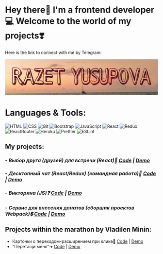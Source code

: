 # Hey there👋 I'm a frontend developer💻 Welcome to the world of my projects❣️
Here is the link to connect with me by Telegram:

[![Header](https://github.com/wonder-girl92/wonder-girl92/blob/main/assets/logo.jpg)](https://t.me/Razet13)

# Languages & Tools:
![HTML](https://img.shields.io/badge/-Html-E85E2A?style=for-the-badge&logo=html5&logoColor=F8F9F9)
![CSS](https://img.shields.io/badge/-Css-blue?style=for-the-badge&logo=css3&logoColor=F8F9F9)
![Git](https://img.shields.io/badge/-Git-grey?style=for-the-badge&logo=git&logoColor=orange)
![Bootstrap](https://img.shields.io/badge/-Bootstrap-8249C1?style=for-the-badge&logo=bootstrap&logoColor=F8F9F9)
![JavaScript](https://img.shields.io/badge/-JavaScript-grey?style=for-the-badge&logo=javascript&logoColor=yellow)
![React](https://img.shields.io/badge/-React-black?style=for-the-badge&logo=react&logoColor=1FDDF3)
![Redux](https://img.shields.io/badge/-Redux-lightgrey?style=for-the-badge&logo=redux&logoColor=purple)
![ReactRouter](https://img.shields.io/badge/-ReactRouter-grey?style=for-the-badge&logo=react-router&logoColor=red)
![Heroku](https://img.shields.io/badge/-Heroku-8249C1?style=for-the-badge&logo=heroku&logoColor=white)
![Prettier](https://img.shields.io/badge/-Prettier-grey?style=for-the-badge&logo=prettier&logoColor=orange)
![ESLint](https://img.shields.io/badge/-ESLint-lightgrey?style=for-the-badge&logo=eslint&logoColor=1F67F3)

## My projects:
### - *Выбор друга (друзей) для встречи (React)👫 [Code](https://github.com/wonder-girl92/fast-company) | [Demo](https://wonder-girl92.github.io/fast-company/)*
### - *Десктопный чат (React/Redux) (командная работа)📨 [Code](https://github.com/wonder-girl92/react-chat) | [Demo](https://react-redux-chat-p.herokuapp.com/)*
### - *Викторина (JS)❓ [Code](https://github.com/wonder-girl92/quiz-on-JS) | [Demo](https://wonder-girl92.github.io/quiz-on-JS/)*
### - *Сервис для внесения донатов (сборшик проектов Webpack)💲 [Code](https://github.com/wonder-girl92/service-for-donation-webpack) | [Demo](https://wonder-girl92.github.io/service-for-donation-webpack/)*
 
## Projects within the marathon by Vladilen Minin:
- Карточки с переходом-расширением при клике🥭 [Code](https://github.com/wonder-girl92/cards) | [Demo](https://wonder-girl92.github.io/cards/)
- "Перетащи меня"➜ [Code](https://github.com/wonder-girl92/drag-n-drop) | [Demo](https://wonder-girl92.github.io/drag-n-drop/)

